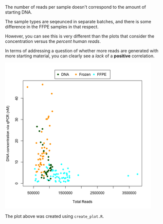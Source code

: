 The number of reads per sample doesn't correspond to the amount of starting DNA.

The sample types are seqeunced in separate batches, and there is some difference in the FFPE samples in that respect.

However, you can see this is very different than the plots that consider the concentration versus the *percent human reads*.

In terms of addressing a question of whether more reads are generated with more starting material, you can clearly see a *lack* of a **positive** correlation.

![Batch Effect Different than Concentration Effect](Total_Reads_vs_qPCR_Concentration.png "Batch Effect Different than Concentration Effect")

The plot above was created using `create_plot.R`.
